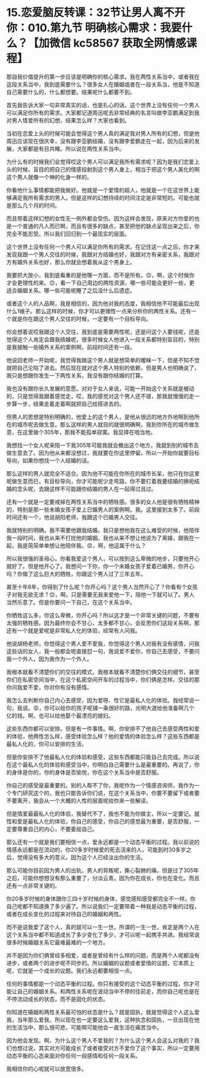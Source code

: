 # 15.恋爱脑反转课：32节让男人离不开你：010.第九节 明确核心需求：我要什么？【加微信 kc58567 获取全网情感课程】

那自我价值提升的第一步应该是明确你的核心需求。我在两性关系当中，或者我在这段关系当中，我到底需要什么？很多女人在婚姻或者在一段关系当，他是不知道自己需要什么的，什么都想要。结果呢什么都要不到。

首先我告诉大家一句非常真实的话，也是扎心的话，这个世界上没有任何一个男人可以满足你所有的需求。大家都记道周迅呢去非常经典的名言叫做李亚鹏满足到我对男人情爱所有的幻想，结果怎么样？大家也看到。

当初在恋爱上头的时候可能会觉得这个男人真的满足我对男人所有的幻想，但是他周迅应该现在很庆幸，没有跟李亚鹏结婚，没有跟李爱鹏走在一起，因为后来的发展，大家都是有目共睹。所以说在两性关系当中。

为什么有的时候我们会觉得哎这个男人可以满足我所有需求呢？因为是我们恋爱上头的时候，盲目的把自己的情感投射到这个男人身上，相当于把这个男人美化的啊这个男人就像一个神的化身一样的。

你看他什么事情都能把我做好。他就是一个爱情的超人，他就是一个在这世界上能够满足我所有需求的男人。但是这样的幻想持续的时间注定是非常短的。可能也就是那么几个月的时间。

而且带着这样幻想的女性无一例外都会受伤。因为这样会发现，原来对方你爱的也是一个普通的凡人而已啊，而且有很多的缺点，甚至把他的缺点呈现出来之后，你完全不能忍受。所以我们回归到一个最现实的层面。

这个世界上没有任何一个男人可以满足你所有的需求。在记住这一点之后，你才来发现我跟一个男人交往的时候，我跟对方结婚也好，我跟对方有亲密关系，我跟对方有婚外关系也好，那么你就会想着我从这个男身上。

我要抓大放小，我到底看重的是他哪一方面，而不是所有。😊，啊，这个时候你才会更理性的来。😊，看一下自己周边的两性资源，哪一些可能会更好一些，更适合婚姻关系。哪一些可能呢睡了之后没什么后遗症。

或者这个人的人品啊，我是相信的，因为他对我的态度，我相信他不可能最后出现什么1蛾子。那么这样的时候，你才可以更理性一点来分析你的两性关系。还有一个就是你在跟这个男人交往的时候，一定要有一个目标导向。

你会想着说哎我跟这个人交往，我到底是需要两性呢，还是问这个人要钱呢，还是觉得这个人肯定会跟我结婚呢，很多时候女人他进入一段关系都特别盲目的，特别是我接触一些婚外关系的案例啊，前段时间还有一段。

他说回老师一开始呢，我觉得我跟这个男人就是想简单的暧昧一下，但是不知不觉就把自己沦陷了进去。然后现在就对这个男人特别的依赖，但是男人也明确说了，我只是想跟你发生一下两性关系，我没有跟你结婚的打算。

我也没有跟你长久发展的意愿。对对于女人来说，可能一开始这个关系就是被动的，只是觉得我跟着感觉走，哎，我的感觉对这个男人还不错，那我就慢慢的走一步算一步，结果走着走着啊就把自己给搭进去的。

但男人的思想是特别明确的，他爱上的这个男人，是他从很远的地方外地啊到他所在的城市呢去做生意。那么这样的男人就目的就很明确啊，我到你所在的城市做生意，在这里做个305年，那我不能孤单寂寞。我显择在咱当地。

我想找一个女人呢来陪一下我305年可能我就会撤出这个地方，我就到别的城市去做生意去了。因为他从来都没想过，我就要在你这里停留。所以一开始你就要目标导向，如果你想找一个人结婚的话。

那么这样的男人就完全不适合。因为他不可能在你所在的城市长呆，他只在你这里呢做生意而已，有目标导向，你才可能呢少走弯路，你不要打着我要结婚的换呃结婚的念头呢，去跟这样不可能跟你结婚的男人在一起得过且过。

还有一个就是一定要戒掉在两性关系当中的牺牲感。很多的女人他是很有牺牲精神的，特别是那一些未婚女孩子爱上已婚男人的案例啊。我。这里接到太多了。前段时间还有一个，他说胡阳老师，我跟这个已婚男人交往。

我就特别的明确，我不需要他跟我结婚。我只是想他我在这么难受的时候，他陪伴我一段时间，我也从来不打扰他的婚姻，我也从来不想让他说为了离婚，跟我在一起，我是简简单单想让他陪伴我。😡，啊，他这属于什么？

所以我很强的圣母心。你看我爱这个男人，可以按到这么卑微的地步，只要他开心就好了。但是他开心了。我想问一下你，你一个未婚女孩子爱着已婚男，你开心吗？你做了这么巨大的牺牲，你跟这个男人过了三年五年。

甚至十年8年，你得到了什么呢？你开心吗？这个男人当然开心了？你看有个女孩子对我无欲无求？😊，啊，只是需要无我来爱他一下，陪他一下就可以了。男人当然乐意了。但是你要问一下自己，在这个关系当中。

你牺牲这么多，你这么卑微，你开心吗？所以这才是一个非常关键的问题，不要有太强的牺牲感。因为最终你会不甘心，太多都不甘心，会反思你们这段关系啊，那还有一个就是爱呢是非常私人化的体验，经常有人问我。

他说胡杨老师，你觉得这个男人爱不爱我，你觉得这个男人对我有没有感情，问我这些话的女人，我一般都会呢直接怼一句，我说爱不爱你，你自己去感受，不要问我一个外人，因为我作为一个外人。

我根本就看不清楚你们的交往的模式，我根本就看不清楚你们俩交往的细节，甚至你们在私密空间当中，在这个私密空间开车的过程当中，你们俩是怎样。交往的那你问我爱不爱，你对你有没有感情。

我怎么去判断你自己内心去感受，因为爱呀、性它是最私人化的体验。我经常说一句，我说。😡，你可以给你的孩子呢铺一条很好的路，光明大道给他准备啊几个亿的钱。啊，也可以给他娶个最漂亮的媳妇。

这些东西你都可以安排。但是有一件事情。啊，你安排不了他自己去感受两性和爱的体验，他两性怎么样，感受体验怎么样？他的爱情的体验怎么样？这些东西都是最私人化的，你可以安排的生活。

但是你安排不了他最私人化的体验和感受，这些东西都能只能自己去完成。所以说在这个最私人化的体验和感受当中，你明白自己需要什么是最重要的。再说了，你的身体是你的，你的身体是否愉悦，你在这个关系当中是否舒服。

你自己的感受是最重要的。别的人帮不了你，我呢作为一个情感咨询师，我作为一个专门研究这个的，我也只能告诉你们说，在这个关系当中，你要不要留下或者要不要离开，我会从一个大概的人性的层面呢给你来一些解读。

但是情爱最最私人化的体验，我替代不了，我也不能为你做主，所以一定要记。就性和爱是最私人化的体验，你自己的感受，你自己的感觉最为重要，是否舒服，一定要尊重自己的内心，不要委屈自己。

那么还有一个就是我们要相信一点，爱永远都是一个动态平衡的过程。我以前说的情感永远都是在流动的，你20多岁时候爱的死去活来的人，可能到时30多岁之后，觉得没有多大的意义。因为这个人已经淡出你的生活。

那么可能你目前因为男人的出轨，男人的背叛呢，撕心裂肺的痛。但是过了305年之后，可能你想想没有那么重要了，分淡云青。因为你在成长，你也在变化。而且还有一点非常关键的。

你20多岁时候的身体跟你三四十岁时候的身体，感觉感知感受都完全不一样。你自己呢都不知道换了多少遍了。所以说我们一定要带着一种我是动态平衡的过程，或者在成长变化的过程来对待自己的婚姻和两性。

而不是说我爱了这个人，真的就可以一生一世。所谓的一生一世，肯定是两个人在这个关系当中都不知道成长了多少变化了多少，才可以呢一起携手共进。我经常说很多时候婚姻关系它最难最难的一个地方。

并不是因为你们俩曾经多相爱，或者是曾经有什么样的问题，而是两个人呢都没有进步，或者两个的进步呢不同步的。所以婚姻的议题或者爱情的议题，它本质上呢，它就是一个成长的议题。我们永远都要相信一点。

任何的事情都是一个动态平衡的过程。你只有接受的这个动态平衡的过程，你才可能让自己的婚姻关系。和两性关系呢在波动当中不停的往前走，而你自己呢也是在不停流动成长的状态，而不是固化的状态。

你知道在婚姻和两性关系最可怕的状态是什么？就是固执，就是觉得这个人这么爱我，当年那么爱我，所以现在也一定要这么爱我，这种执念和固执，一旦出现在他的生活当中，那么很可悲，可能啊可能他会一直生活在痛苦当中。

因为他会发现。啊，为什么这个男人不爱我的？为什么这个男人会这么对我的？我们也想过说，其实对方可能成长了或者接受对方不爱你了这个事实，所以一定要用动态平衡的心态来面对你任何一段感情和任何一段关系。

我相信你的心呢就可以放宽很多。